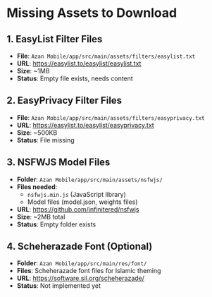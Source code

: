 # Missing Assets to Download

## 1. EasyList Filter Files
- **File**: `Azan Mobile/app/src/main/assets/filters/easylist.txt`
- **URL**: https://easylist.to/easylist/easylist.txt
- **Size**: ~1MB
- **Status**: Empty file exists, needs content

## 2. EasyPrivacy Filter Files  
- **File**: `Azan Mobile/app/src/main/assets/filters/easyprivacy.txt`
- **URL**: https://easylist.to/easylist/easyprivacy.txt
- **Size**: ~500KB
- **Status**: File missing

## 3. NSFWJS Model Files
- **Folder**: `Azan Mobile/app/src/main/assets/nsfwjs/`
- **Files needed**:
  - `nsfwjs.min.js` (JavaScript library)
  - Model files (model.json, weights files)
- **URL**: https://github.com/infinitered/nsfwjs
- **Size**: ~2MB total
- **Status**: Empty folder exists

## 4. Scheherazade Font (Optional)
- **Folder**: `Azan Mobile/app/src/main/res/font/`
- **Files**: Scheherazade font files for Islamic theming
- **URL**: https://software.sil.org/scheherazade/
- **Status**: Not implemented yet